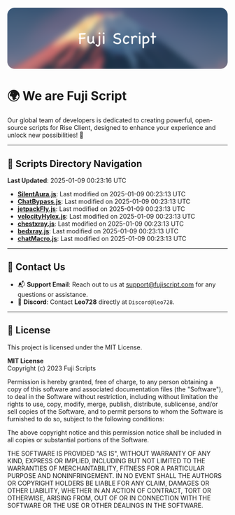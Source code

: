 ![Banner](.github/b.webp)

# 🌍 **We are Fuji Script**

Our global team of developers is dedicated to creating powerful, open-source scripts for Rise Client, designed to enhance your experience and unlock new possibilities! 🌟

---
<!-- SCRIPTS_NAVIGATION_START -->
## 📂 **Scripts Directory Navigation**

**Last Updated**: 2025-01-09 00:23:16 UTC

- **[SilentAura.js](scripts/SilentAura.js)**: Last modified on 2025-01-09 00:23:13 UTC
- **[ChatBypass.js](scripts/ChatBypass.js)**: Last modified on 2025-01-09 00:23:13 UTC
- **[jetpackFly.js](scripts/jetpackFly.js)**: Last modified on 2025-01-09 00:23:13 UTC
- **[velocityHylex.js](scripts/velocityHylex.js)**: Last modified on 2025-01-09 00:23:13 UTC
- **[chestxray.js](scripts/chestxray.js)**: Last modified on 2025-01-09 00:23:13 UTC
- **[bedxray.js](scripts/bedxray.js)**: Last modified on 2025-01-09 00:23:13 UTC
- **[chatMacro.js](scripts/chatMacro.js)**: Last modified on 2025-01-09 00:23:13 UTC

<!-- SCRIPTS_NAVIGATION_END -->

---

## 💬 **Contact Us**  
- 📬 **Support Email**: Reach out to us at [support@fujiscript.com](mailto:support@fujiscript.com) for any questions or assistance.  
- 💬 **Discord**: Contact **Leo728** directly at `Discord@leo728`.

---

## 📜 **License**

This project is licensed under the MIT License.  

**MIT License**  
Copyright (c) 2023 Fuji Scripts  

Permission is hereby granted, free of charge, to any person obtaining a copy of this software and associated documentation files (the "Software"), to deal in the Software without restriction, including without limitation the rights to use, copy, modify, merge, publish, distribute, sublicense, and/or sell copies of the Software, and to permit persons to whom the Software is furnished to do so, subject to the following conditions:  

The above copyright notice and this permission notice shall be included in all copies or substantial portions of the Software.  

THE SOFTWARE IS PROVIDED "AS IS", WITHOUT WARRANTY OF ANY KIND, EXPRESS OR IMPLIED, INCLUDING BUT NOT LIMITED TO THE WARRANTIES OF MERCHANTABILITY, FITNESS FOR A PARTICULAR PURPOSE AND NONINFRINGEMENT. IN NO EVENT SHALL THE AUTHORS OR COPYRIGHT HOLDERS BE LIABLE FOR ANY CLAIM, DAMAGES OR OTHER LIABILITY, WHETHER IN AN ACTION OF CONTRACT, TORT OR OTHERWISE, ARISING FROM, OUT OF OR IN CONNECTION WITH THE SOFTWARE OR THE USE OR OTHER DEALINGS IN THE SOFTWARE.  
